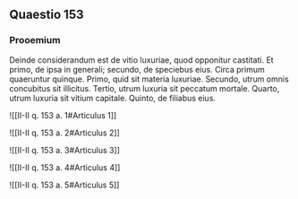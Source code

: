 ## Quaestio 153

### Prooemium

Deinde considerandum est de vitio luxuriae, quod opponitur castitati. Et primo, de ipsa in generali; secundo, de speciebus eius. Circa primum quaeruntur quinque. Primo, quid sit materia luxuriae. Secundo, utrum omnis concubitus sit illicitus. Tertio, utrum luxuria sit peccatum mortale. Quarto, utrum luxuria sit vitium capitale. Quinto, de filiabus eius.

![[II-II q. 153 a. 1#Articulus 1]]

![[II-II q. 153 a. 2#Articulus 2]]

![[II-II q. 153 a. 3#Articulus 3]]

![[II-II q. 153 a. 4#Articulus 4]]

![[II-II q. 153 a. 5#Articulus 5]]

